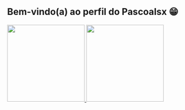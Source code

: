 ## Bem-vindo(a) ao perfil do Pascoalsx 😁

 <div>
   <a href="https://github.com/Pascoalsx">
   <img height="180em" src="https://github-readme-stats.vercel.app/api?username=Pascoalsx&show_icons=true&theme=synthwave&include_all_commits=true&count_private=true"/>
   <img height="180em" src="https://github-readme-stats.vercel.app/api/top-langs/?username=Pascoalsx&layout=compact&langs_count=6&theme=synthwave"/>
</div>

